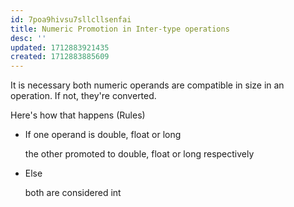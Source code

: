 ```yaml
---
id: 7poa9hivsu7sllcllsenfai
title: Numeric Promotion in Inter-type operations
desc: ''
updated: 1712883921435
created: 1712883885609
---
```



It is necessary both numeric operands are compatible in size in an operation. If not, they're converted.

Here's how that happens (Rules)

- If one operand is double, float or long

    the other promoted to double, float or long respectively

- Else

    both are considered int
